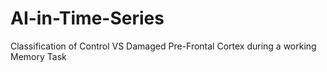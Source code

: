 # AI-in-Time-Series
Classification of Control VS Damaged Pre-Frontal Cortex during a working Memory Task
